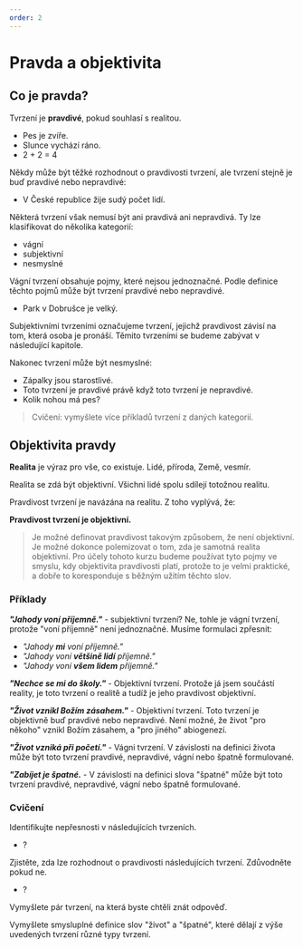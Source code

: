 ```yaml
---
order: 2
---
```


# Pravda a objektivita

## Co je pravda?

Tvrzení je **pravdivé**, pokud souhlasí s realitou.

* Pes je zvíře.
* Slunce vychází ráno.
* 2 + 2 = 4

Někdy může být těžké rozhodnout o pravdivosti tvrzení, ale tvrzení stejně je buď pravdivé nebo nepravdivé:

* V České republice žije sudý počet lidí.

Některá tvrzení však nemusí být ani pravdivá ani nepravdivá. Ty lze klasifikovat do několika kategorií:

- vágní
- subjektivní
- nesmyslné

Vágní tvrzení obsahuje pojmy, které nejsou jednoznačné. Podle definice těchto pojmů může být tvrzení pravdivé nebo nepravdivé.

* Park v Dobrušce je velký.

Subjektivními tvrzeními označujeme tvrzení, jejichž pravdivost závisí na tom, která osoba je pronáší. Těmito tvrzeními se budeme zabývat v následující kapitole.

Nakonec tvrzení může být nesmyslné:

* Zápalky jsou starostlivé.
* Toto tvrzení je pravdivé právě když toto tvrzení je nepravdivé.
* Kolik nohou má pes?

> Cvičení: vymyšlete více příkladů tvrzení z daných kategorií.

## Objektivita pravdy

**Realita** je výraz pro vše, co existuje. Lidé, příroda, Země, vesmír.

Realita se zdá být objektivní. Všichni lidé spolu sdílejí totožnou realitu.

Pravdivost tvrzení je navázána na realitu. Z toho vyplývá, že:

**Pravdivost tvrzení je objektivní.**

> Je možné definovat pravdivost takovým způsobem, že není objektivní. Je možné dokonce polemizovat o tom, zda je samotná realita objektivní.  Pro účely tohoto kurzu budeme používat tyto pojmy ve smyslu, kdy objektivita pravdivosti platí, protože to je velmi praktické, a dobře to koresponduje s běžným užitím těchto slov.

### Příklady

***"Jahody voní příjemně."*** - subjektivní tvrzení? Ne, tohle je vágní tvrzení, protože "voní příjemně" není jednoznačné. Musíme formulaci zpřesnit:

  - *"Jahody **mi** voní příjemně."*
  - *"Jahody voní **většině lidí** příjemně."*
  - *"Jahody voní **všem lidem** příjemně."*

***"Nechce se mi do školy."*** - Objektivní tvrzení. Protože já jsem součástí reality, je toto tvrzení o realitě a tudíž je jeho pravdivost objektivní.

***"Život vznikl Božím zásahem."*** - Objektivní tvrzení. Toto tvrzení je objektivně buď pravdivé nebo nepravdivé. Není možné, že život "pro někoho" vznikl Božím zásahem, a "pro jiného" abiogenezí.

***"Život vzniká při početí."*** - Vágni tvrzení. V závislosti na definici života může být toto tvrzení pravdivé, nepravdivé, vágní nebo špatně formulované.

***"Zabíjet je špatné.*** -  V závislosti na definici slova "špatné" může být toto tvrzení pravdivé, nepravdivé, vágní nebo špatně formulované.

### Cvičení

Identifikujte nepřesnosti v následujících tvrzeních.

- ?

Zjistěte, zda lze rozhodnout o pravdivosti následujících tvrzení. Zdůvodněte pokud ne.

- ?

Vymyšlete pár tvrzení, na která byste chtěli znát odpověď.

Vymyšlete smysluplné definice slov "život" a "špatné", které dělají z výše uvedených tvrzení různé typy tvrzení.
